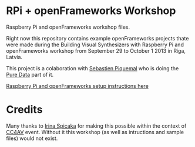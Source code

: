 RPi + openFrameworks Workshop
========================================

Raspberry Pi and openFrameworks workshop files.

Right now this repository contains example openFrameworks projects thate were made during the Building Visual Synthesizers with Raspberry Pi and openFrameworks workshop from September 29 to October 1 2013 in Riga, Latvia.

This project is a colaboration with [Sebastien Piquemal](http://funktion.fm) who is doing the [Pure Data](https://github.com/sebpiq/pd-rpi-workshop) part of it.

[Raspberry Pi and openFrameworks setup instructions here](http://kr15h.github.io/rpi-of-workshop/index.html)

Credits
=======

Many thanks to [Irina Spicaka](http://schprici.skematic.lv) for making this possible within the context of [CC4AV](http://cc4av.info) event. Without it this workshop (as well as intructions and sample files) would not exist.
